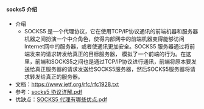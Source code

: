 #### socks5 介绍

- 介绍
    - SOCKS5 是一个代理协议，它在使用TCP/IP协议通讯的前端机器和服务器机器之间扮演一个中介角色，使得内部网中的前端机器变得能够访问Internet网中的服务器，或者使通讯更加安全。SOCKS5
      服务器通过将前端发来的请求转发给真正的目标服务器，
      模拟了一个前端的行为。在这里，前端和SOCKS5之间也是通过TCP/IP协议进行通讯，前端将原本要发送给真正服务器的请求发送给SOCKS5服务器，然后SOCKS5服务器将请求转发给真正的服务器。
- 文档：https://www.ietf.org/rfc/rfc1928.txt
- 参考：[socks5 协议详解.pdf](..%2Fstatic%2Fsocks5%20%E5%8D%8F%E8%AE%AE%E8%AF%A6%E8%A7%A3.pdf)
- 优缺点：[SOCKS5 代理有哪些优点.pdf](..%2Fstatic%2FSOCKS5%20%E4%BB%A3%E7%90%86%E6%9C%89%E5%93%AA%E4%BA%9B%E4%BC%98%E7%82%B9.pdf)